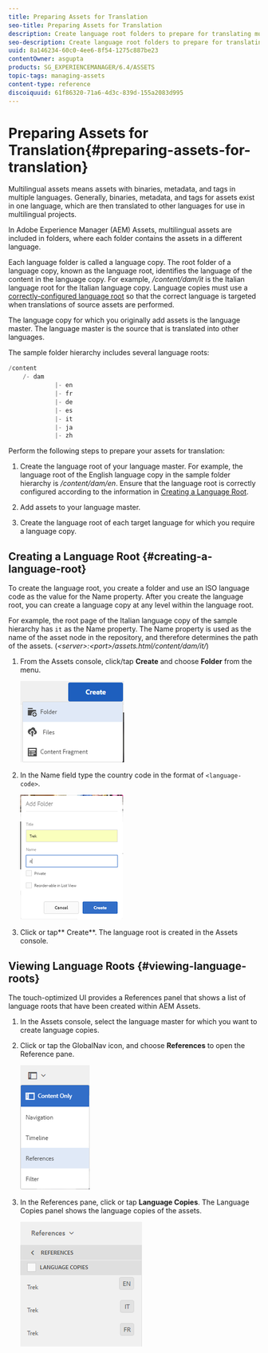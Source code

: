 ```yaml
---
title: Preparing Assets for Translation
seo-title: Preparing Assets for Translation
description: Create language root folders to prepare for translating multilingual assets.
seo-description: Create language root folders to prepare for translating multilingual assets.
uuid: 8a146234-60c0-4ee6-8f54-1275c887be23
contentOwner: asgupta
products: SG_EXPERIENCEMANAGER/6.4/ASSETS
topic-tags: managing-assets
content-type: reference
discoiquuid: 61f86320-71a6-4d3c-839d-155a2083d995
---
```


# Preparing Assets for Translation{#preparing-assets-for-translation}

Multilingual assets means assets with binaries, metadata, and tags in multiple languages. Generally, binaries, metadata, and tags for assets exist in one language, which are then translated to other languages for use in multilingual projects.

In Adobe Experience Manager (AEM) Assets, multilingual assets are included in folders, where each folder contains the assets in a different language.

Each language folder is called a language copy. The root folder of a language copy, known as the language root, identifies the language of the content in the language copy. For example, */content/dam/it* is the Italian language root for the Italian language copy. Language copies must use a [correctly-configured language root](preparing-assets-for-translation.md#creating-a-language-root) so that the correct language is targeted when translations of source assets are performed.

The language copy for which you originally add assets is the language master. The language master is the source that is translated into other languages.

The sample folder hierarchy includes several language roots:

```java
/content
    /- dam
             |- en
             |- fr
             |- de
             |- es
             |- it
             |- ja
             |- zh
```

Perform the following steps to prepare your assets for translation:

1. Create the language root of your language master. For example, the language root of the English language copy in the sample folder hierarchy is */content/dam/en*. Ensure that the language root is correctly configured according to the information in [Creating a Language Root](preparing-assets-for-translation.md#creating-a-language-root).

1. Add assets to your language master. 
1. Create the language root of each target language for which you require a language copy.

## Creating a Language Root {#creating-a-language-root}

To create the language root, you create a folder and use an ISO language code as the value for the Name property. After you create the language root, you can create a language copy at any level within the language root.

For example, the root page of the Italian language copy of the sample hierarchy has `it` as the Name property. The Name property is used as the name of the asset node in the repository, and therefore determines the path of the assets. (*&lt;server&gt;:&lt;port&gt;/assets.html/content/dam/it/*)

1. From the Assets console, click/tap **Create** and choose **Folder** from the menu.

   ![chlimage_1-120](assets/chlimage_1-120.png)

1. In the Name field type the country code in the format of `<language-code>`.

   ![chlimage_1-121](assets/chlimage_1-121.png)

1. Click or tap** Create**. The language root is created in the Assets console.

## Viewing Language Roots {#viewing-language-roots}

The touch-optimized UI provides a References panel that shows a list of language roots that have been created within AEM Assets.

1. In the Assets console, select the language master for which you want to create language copies.
1. Click or tap the GlobalNav icon, and choose **References** to open the Reference pane.

   ![chlimage_1-122](assets/chlimage_1-122.png)

1. In the References pane, click or tap **Language Copies**. The Language Copies panel shows the language copies of the assets.

   ![chlimage_1-123](assets/chlimage_1-123.png)


